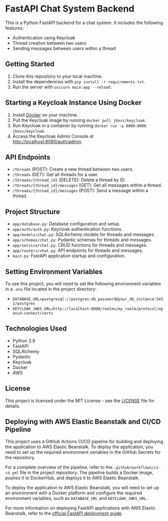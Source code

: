# FastAPI Chat System Backend

This is a Python FastAPI backend for a chat system. It includes the following features:
- Authentication using Keycloak
- Thread creation between two users
- Sending messages between users within a thread

## Getting Started
1. Clone this repository to your local machine.
2. Install the dependencies with `pip install -r requirements.txt`.
3. Run the server with `uvicorn main:app --reload`.

## Starting a Keycloak Instance Using Docker
1. Install [Docker](https://docs.docker.com/get-docker/) on your machine.
2. Pull the Keycloak image by running `docker pull jboss/keycloak`.
3. Run Keycloak in a container by running `docker run -p 8080:8080 jboss/keycloak`.
4. Access the Keycloak Admin Console at [http://localhost:8080/auth/admin](http://localhost:8080/auth/admin).

## API Endpoints
- `/threads` (POST): Create a new thread between two users.
- `/threads` (GET): Get all threads for a user.
- `/threads/{thread_id}` (DELETE): Delete a thread by ID.
- `/threads/{thread_id}/messages` (GET): Get all messages within a thread.
- `/threads/{thread_id}/messages` (POST): Send a message within a thread.

## Project Structure
- `app/database.py`: Database configuration and setup.
- `app/auth/auth.py`: Keycloak authentication functions.
- `app/models/chat.py`: SQLAlchemy models for threads and messages.
- `app/schemas/chat.py`: Pydantic schemas for threads and messages.
- `app/service/chat.py`: CRUD functions for threads and messages.
- `app/routers/chat.py`: API endpoints for threads and messages.
- `main.py`: FastAPI application startup and configuration.

## Setting Environment Variables
To use this project, you will need to set the following environment variables in a `.env` file located in the project directory:
- `DATABASE_URL=postgresql://postgres:db_password@your_db_instance:5432/postgres`
- `KEYCLOAK_JWKS_URL=http://localhost:8080/realms/my_realm/protocol/openid-connect/certs`


## Technologies Used
- Python 3.9
- FastAPI
- SQLAlchemy
- Pydantic
- Keycloak
- Docker
- AWS

## License
This project is licensed under the MIT License - see the [LICENSE](LICENSE) file for details.

## Deploying with AWS Elastic Beanstalk and CI/CD Pipeline
This project uses a GitHub Actions CI/CD pipeline for building and deploying the application to AWS Elastic Beanstalk. To deploy the application, you need to set up the required environment variables in the GitHub Secrets for the repository.

For a complete overview of the pipeline, refer to the `.github/workflows/ci-cd.yml` file in the project repository. The pipeline builds a Docker image, pushes it to DockerHub, and deploys it to AWS Elastic Beanstalk.

To deploy the application to AWS Elastic Beanstalk, you will need to set up an environment with a Docker platform and configure the required environment variables, such as `DATABASE_URL` and `KEYCLOAK_JWKS_URL`.

For more information on deploying FastAPI applications with AWS Elastic Beanstalk, refer to the [official FastAPI deployment guide](https://fastapi.tiangolo.com/deployment/aws-ecs/).
